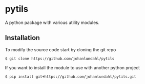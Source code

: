 # pytils

A python package with various utility modules.

## Installation

To modify the source code start by cloning the git repo
```
$ git clone https://github.com/johanlundahl/pytils
```

If you want to install the module to use with another python project
```
$ pip install git+https://github.com/johanlundahl/pytils.git
```